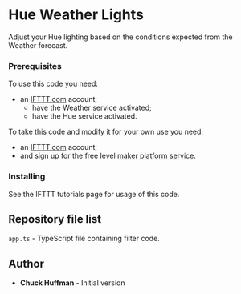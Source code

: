<!--
Hue weather lights filter code for use at IFTTT.com
Chuck Huffman - 20181119

readme.md
 -->

 # Hue Weather Lights

 Adjust your Hue lighting based on the conditions expected from the Weather forecast.

 ### Prerequisites

To use this code you need:
- an [IFTTT.com](ifttt.com) account;
  - have the Weather service activated;
  - have the Hue service activated.

To take this code and modify it for your own use you need:
- an [IFTTT.com](ifttt.com) account;
- and sign up for the free level [maker platform service](https://platform.ifttt.com/maker).

### Installing

See the IFTTT tutorials page for usage of this code.

## Repository file list

```app.ts``` - TypeScript file containing filter code.

## Author

 * **Chuck Huffman** - Initial version
